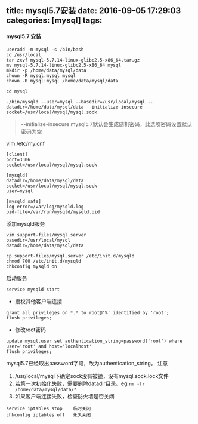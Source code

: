 title: mysql5.7安装
date: 2016-09-05 17:29:03
categories: [mysql]
tags:
---
#### mysql5.7 安装

```
useradd -m mysql -s /bin/bash
cd /usr/local
tar zxvf mysql-5.7.14-linux-glibc2.5-x86_64.tar.gz
mv mysql-5.7.14-linux-glibc2.5-x86_64 mysql
mkdir -p /home/data/mysql/data
chown -R mysql:mysql mysql
chown -R mysql:mysql /home/data/mysql/data

cd mysql

./bin/mysqld --user=mysql --basedir=/usr/local/mysql --datadir=/home/data/mysql/data --initialize-insecure --socket=/usr/local/mysql/mysql.sock
```
> --initialize-insecure mysql5.7默认会生成随机密码，此选项密码设置默认密码为空

vim /etc/my.cnf
```
[client]
port=3306
socket=/usr/local/mysql/mysql.sock

[mysqld]
datadir=/home/data/mysql/data
socket=/usr/local/mysql/mysql.sock
user=mysql

[mysqld_safe]
log-error=/var/log/mysqld.log
pid-file=/var/run/mysqld/mysqld.pid
```

添加mysqld服务
```
vim support-files/mysql.server
basedir=/usr/local/mysql
datadir=/home/data/mysql/data

cp support-files/mysql.server /etc/init.d/mysqld
chmod 700 /etc/init.d/mysqld
chkconfig mysqld on
```

启动服务
```
service mysqld start
```

 * 授权其他客户端连接
```
grant all privileges on *.* to root@'%' identified by 'root';
flush privileges;
```
 * 修改root密码
 ```
 update mysql.user set authentication_string=password('root') where user='root' and host='localhost'
 flush privileges;
 ```
mysql5.7已经取出password字段，改为authentication_string。
注意
1. /usr/local/mysql下确定sock没有被锁，没有mysql.sock.lock文件
2. 若第一次初始化失败，需要删除datadir目录。eg ```rm -fr /home/data/mysql/data/* ```
3. 如果客户端连接失败，检查防火墙是否关闭
```
service iptables stop    临时关闭
chkconfig iptables off   永久关闭
```



